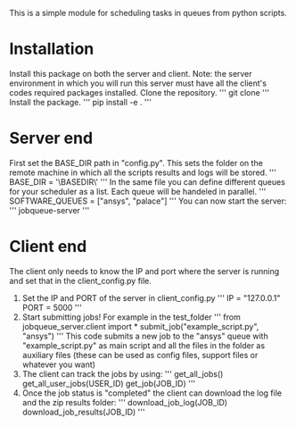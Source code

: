 This is a simple module for scheduling tasks in queues from python scripts.
# Installation 
Install this package on both the server and client. Note: the server environment in which you will run this server must have all the client's codes required packages installed.
Clone the repository.
'''
git clone 
'''
Install the package.
'''
pip install -e .
'''
# Server end
First set the BASE_DIR path in "config.py". This sets the folder on the remote machine in which all the scripts results and logs will be stored.
'''
BASE_DIR = '\\BASEDIR\\'
'''
In the same file you can define different queues for your scheduler as a list. Each queue will be handeled in parallel.
'''
SOFTWARE_QUEUES = ["ansys", "palace"]
'''
You can now start the server:
'''
jobqueue-server
'''
# Client end
The client only needs to know the IP and port where the server is running and set that in the client_config.py file.

1. Set the IP and PORT of the server in client_config.py
   '''
    IP = "127.0.0.1"
    PORT = 5000
   '''
2. Start submitting jobs! For example in the test_folder
   '''
   from jobqueue_server.client import *
   submit_job("example_script.py", "ansys")
   '''
   This code submits a new job to the "ansys" queue with "example_script.py" as main script and all the files in the folder as auxiliary files (these can be used as config files, support files or whatever you want)
3. The client can track the jobs by using:
   '''
   get_all_jobs()
   get_all_user_jobs(USER_ID)
   get_job(JOB_ID)
   '''
4. Once the job status is "completed" the client can download the log file and the zip results folder:
   '''
   download_job_log(JOB_ID)
   download_job_results(JOB_ID)
   '''
   
   
